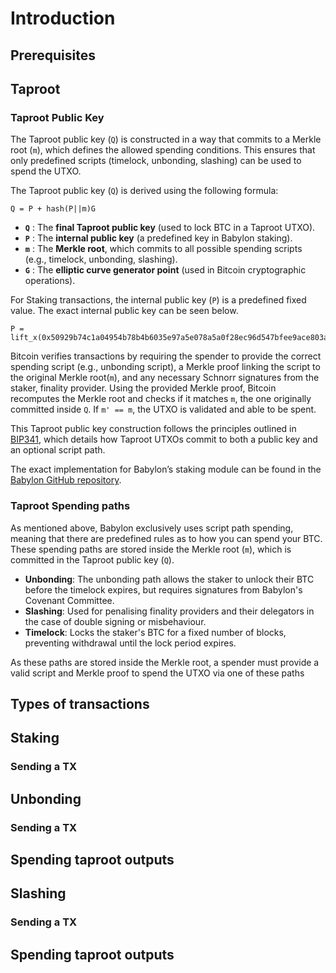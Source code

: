 # Introduction

## Prerequisites

## Taproot

### Taproot Public Key

The Taproot public key (`Q`) is constructed in a way that commits to a Merkle
root (`m`), which defines the allowed spending conditions. This ensures that
only predefined scripts (timelock, unbonding, slashing) can be used to spend
the UTXO.

The Taproot public key (`Q`) is derived using the following formula:

```shell
Q = P + hash(P||m)G
```

- **`Q`** : The **final Taproot public key** (used to lock BTC in a Taproot
    UTXO).
- **`P`** : The **internal public key** (a predefined key in Babylon staking).
- **`m`** : The **Merkle root**, which commits to all possible spending scripts
    (e.g., timelock, unbonding, slashing).
- **`G`** : The **elliptic curve generator point** (used in Bitcoin
    cryptographic operations).

For Staking transactions, the internal public key (`P`) is a predefined
fixed value. The exact internal public key can be seen below.

```shell
P = lift_x(0x50929b74c1a04954b78b4b6035e97a5e078a5a0f28ec96d547bfee9ace803ac0)
```

Bitcoin verifies transactions by requiring the spender  to provide the correct
spending script (e.g., unbonding script), a Merkle proof linking the script to
the original Merkle root(`m`), and any necessary Schnorr signatures from the
staker, finality provider. Using the provided Merkle proof, Bitcoin recomputes
the Merkle root and checks if it matches `m`, the one originally committed
inside `Q`. If `m' == m`, the UTXO is validated and able to be spent.

This Taproot public key construction follows the principles outlined in
[BIP341](https://github.com/bitcoin/bips/blob/master/bip-0341.mediawiki#constructing-and-spending-taproot-outputs),
which details how Taproot UTXOs commit to both a public key and an optional
script path.

The exact implementation for Babylon’s staking module can be found in the
[Babylon GitHub repository](https://github.com/babylonlabs-io/babylon/blob/main/btcstaking/types.go?plain=1#L27).

### Taproot Spending paths

As mentioned above, Babylon exclusively uses script path spending, meaning that
there are predefined rules as to how you can spend your BTC. These spending
paths are stored inside the Merkle root (`m`), which is committed in the
Taproot public key (`Q`).

- **Unbonding**: The unbonding path allows the staker to unlock their BTC
    before the timelock expires, but requires signatures from Babylon's Covenant
    Committee.
- **Slashing**: Used for penalising finality providers and their delegators in
    the case of double signing or misbehaviour.
- **Timelock**: Locks the staker's BTC for a fixed number of blocks, preventing
    withdrawal until the lock period expires.

As these paths are stored inside the Merkle root, a spender must provide a
valid script and Merkle proof to spend the UTXO via one of these paths

## Types of transactions

## Staking

### Sending a TX

## Unbonding

### Sending a TX

## Spending taproot outputs

## Slashing

### Sending a TX

## Spending taproot outputs
